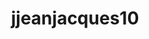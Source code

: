 ---
title: jjeanjacques10
github: https://github.com/jjeanjacques10
mode: dark
transition: 3s
archetype:
  - Little Bit of Everything
---